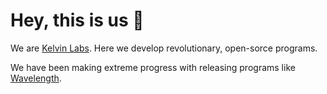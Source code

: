 # Hey, this is us 👋

We are [Kelvin Labs](https://github.com/Kelvin-Labs). Here we develop revolutionary, open-sorce programs. 

We have been making extreme progress with releasing programs like [Wavelength](https://github.com/Kelvin-Labs/Wavelength).
